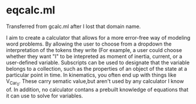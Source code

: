 # eqcalc.ml

Transferred from gcalc.ml after I lost that domain name.

I aim to create a calculator that allows for a more error-free way of modeling word problems. By allowing the user to choose from a dropdown the interpretation of the tokens they write (For example, a user could choose whether they want "I" to be intepreted as moment of inertia, current, or a user-defined variable. Subscripts can be used to designate that the variable belongs to a collection, such as the properties of an object of the state at a particular point in time. In kinematics, you often end up with things like V<sub>Car<sub>0</sub></sub>.  These carry sematic value,but aren't used by any calculator I know of.  In addition, no calculator contans a prebuilt knowledge of equations that it can use to solve for variables.
